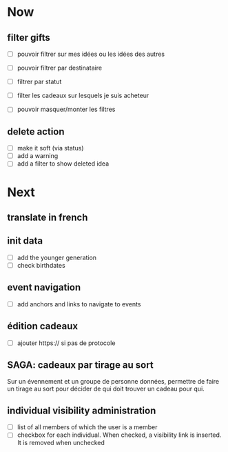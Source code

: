 # Now

## filter gifts
- [ ] pouvoir filtrer sur mes idées ou les idées des autres
- [ ] pouvoir filtrer par destinataire
- [ ] filtrer par statut
- [ ] filter les cadeaux sur lesquels je suis acheteur

- [ ] pouvoir masquer/monter les filtres

## delete action
- [ ] make it soft (via status)
- [ ] add a warning
- [ ] add a filter to show deleted idea

# Next

## translate in french

## init data
- [ ] add the younger generation
- [ ] check birthdates

## event navigation
- [ ] add anchors and links to navigate to events

## édition cadeaux
- [ ] ajouter https:// si pas de protocole

## SAGA: cadeaux par tirage au sort

Sur un évennement et un groupe de personne données, permettre de faire un
tirage au sort pour décider de qui doit trouver un cadeau pour qui.

## individual visibility administration
- [ ] list of all members of which the user is a member
- [ ] checkbox for each individual. When checked, a visibility link is inserted. It is removed when unchecked
